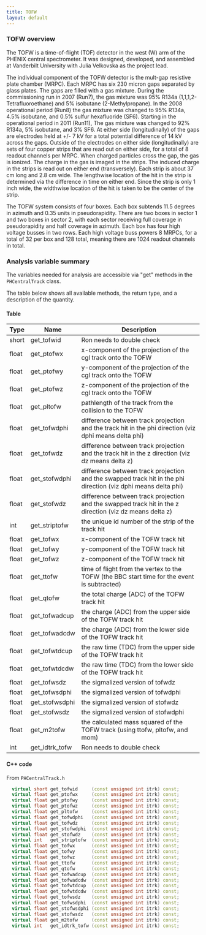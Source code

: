 ```yaml
---
title: TOFW
layout: default
---
```


### TOFW overview

The TOFW is a time-of-flight (TOF) detector in the west (W) arm of the PHENIX central spectrometer.
It was designed, developed, and assembled at Vanderbilt University with Julia Velkovska as the project lead.

The individual component of the TOFW detector is the mult-gap resistive plate chamber (MRPC).
Each MRPC has six 230 micron gaps separated by glass plates.  The gaps are filled with a gas mixture.
During the commissioning run in 2007 (Run7), the gas mixture was
95% R134a (1,1,1,2-Tetrafluoroethane) and
5% isobutane (2-Methylpropane).
In the 2008 operational period (Run8) the gas mixture
was changed to 95% R134a, 4.5% isobutane, and
0.5% sulfur hexafluoride (SF6).
Starting in the operational period in 2011 (Run11),
The gas mixture was changed to 92% R134a, 5% isobutane,
and 3% SF6.
At either side (longitudinally) of the
gaps are electrodes held at +/- 7 kV for a total potential difference of 14 kV across the gaps.
Outside of the electrodes on either side (longitudinally) are sets of four copper strips that are
read out on either side, for a total of 8 readout channels per MRPC.
When charged particles cross the gap, the gas is ionized.  The charge in the gas is imaged in the strips.
The induced charge in the strips is read out on either end (transversely).  Each strip is about 37 cm
long and 2.8 cm wide.  The lengthwise location of the hit in the strip is determined via the difference in time
on either end.  Since the strip is only 1 inch wide, the widthwise location of the hit is taken to be the center
of the strip.

The TOFW system consists of four boxes.  Each box subtends 11.5 degrees in azimuth and 0.35 units in pseudorapidity.
There are two boxes in sector 1 and two boxes in sector 2, with each sector receiving full coverage in pseudorapidity
and half coverage in azimuth.
Each box has four high voltage busses in two rows.  Each high voltage buss powers 8 MRPCs, for a total of 32 per box
and 128 total, meaning there are 1024 readout channels in total.





### Analysis variable summary

The variables needed for analysis are accessible via "get" methods in the `PHCentralTrack` class.

The table below shows all available methods, the return type, and a description of the quantity.


#### Table

|  Type     |     Name           | Description                                                                                                         |
| --------- | ------------------ | ------------------------------------------------------------------------------------------------------------------- |
|  short    |     get_tofwid     | Ron needs to double check                                                                                           |
|  float    |     get_ptofwx     | x-component of the projection of the cgl track onto the TOFW                                                        |
|  float    |     get_ptofwy     | y-component of the projection of the cgl track onto the TOFW                                                        |
|  float    |     get_ptofwz     | z-component of the projection of the cgl track onto the TOFW                                                        |
|  float    |     get_pltofw     | pathlength of the track from the collision to the TOFW                                                              |
|  float    |     get_tofwdphi   | difference between track projection and the track hit in the phi direction (viz dphi means delta phi)               |
|  float    |     get_tofwdz     | difference between track projection and the track hit in the z direction (viz dz means delta z)                     |
|  float    |     get_stofwdphi  | difference between track projection and the swapped track hit in the phi direction (viz dphi means delta phi)       |
|  float    |     get_stofwdz    | difference between track projection and the swapped track hit in the z direction (viz dz means delta z)             |
|  int      |     get_striptofw  | the unique id number of the strip of the track hit                                                                  |
|  float    |     get_tofwx      | x-component of the TOFW track hit                                                                                   |
|  float    |     get_tofwy      | y-component of the TOFW track hit                                                                                   |
|  float    |     get_tofwz      | z-component of the TOFW track hit                                                                                   |
|  float    |     get_ttofw      | time of flight from the vertex to the TOFW (the BBC start time for the event is subtracted)                         |
|  float    |     get_qtofw      | the total charge (ADC) of the TOFW track hit                                                                        |
|  float    |     get_tofwadcup  | the charge (ADC) from the upper side of the TOFW track hit                                                          |
|  float    |     get_tofwadcdw  | the charge (ADC) from the lower side of the TOFW track hit                                                          |
|  float    |     get_tofwtdcup  | the raw time (TDC) from the upper side of the TOFW track hit                                                        |
|  float    |     get_tofwtdcdw  | the raw time (TDC) from the lower side of the TOFW track hit                                                        |
|  float    |     get_tofwsdz    | the sigmalized version of tofwdz                                                                                    |
|  float    |     get_tofwsdphi  | the sigmalized version of tofwdphi                                                                                  |
|  float    |     get_stofwsdphi | the sigmalized version of stofwdz                                                                                   |
|  float    |     get_stofwsdz   | the sigmalized version of stofwdphi                                                                                 |
|  float    |     get_m2tofw     | the calculated mass squared of the TOFW track (using ttofw, pltofw, and mom)                                        |
|  int      |     get_idtrk_tofw | Ron needs to double check                                                                                           |

#### C++ code


From `PHCentralTrack.h`

```c++
  virtual short get_tofwid     (const unsigned int itrk) const;
  virtual float get_ptofwx     (const unsigned int itrk) const;
  virtual float get_ptofwy     (const unsigned int itrk) const;
  virtual float get_ptofwz     (const unsigned int itrk) const;
  virtual float get_pltofw     (const unsigned int itrk) const;
  virtual float get_tofwdphi   (const unsigned int itrk) const;
  virtual float get_tofwdz     (const unsigned int itrk) const;
  virtual float get_stofwdphi  (const unsigned int itrk) const;
  virtual float get_stofwdz    (const unsigned int itrk) const;
  virtual int   get_striptofw  (const unsigned int itrk) const;
  virtual float get_tofwx      (const unsigned int itrk) const;
  virtual float get_tofwy      (const unsigned int itrk) const;
  virtual float get_tofwz      (const unsigned int itrk) const;
  virtual float get_ttofw      (const unsigned int itrk) const;
  virtual float get_qtofw      (const unsigned int itrk) const;
  virtual float get_tofwadcup  (const unsigned int itrk) const;
  virtual float get_tofwadcdw  (const unsigned int itrk) const;
  virtual float get_tofwtdcup  (const unsigned int itrk) const;
  virtual float get_tofwtdcdw  (const unsigned int itrk) const;
  virtual float get_tofwsdz    (const unsigned int itrk) const;
  virtual float get_tofwsdphi  (const unsigned int itrk) const;
  virtual float get_stofwsdphi (const unsigned int itrk) const;
  virtual float get_stofwsdz   (const unsigned int itrk) const;
  virtual float get_m2tofw     (const unsigned int itrk) const;
  virtual int   get_idtrk_tofw (const unsigned int itrk) const;
```

